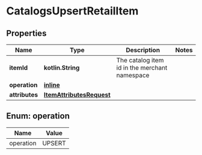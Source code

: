 
# CatalogsUpsertRetailItem

## Properties
| Name | Type | Description | Notes |
| ------------ | ------------- | ------------- | ------------- |
| **itemId** | **kotlin.String** | The catalog item id in the merchant namespace |  |
| **operation** | [**inline**](#Operation) |  |  |
| **attributes** | [**ItemAttributesRequest**](ItemAttributesRequest.md) |  |  |


<a id="Operation"></a>
## Enum: operation
| Name | Value |
| ---- | ----- |
| operation | UPSERT |



